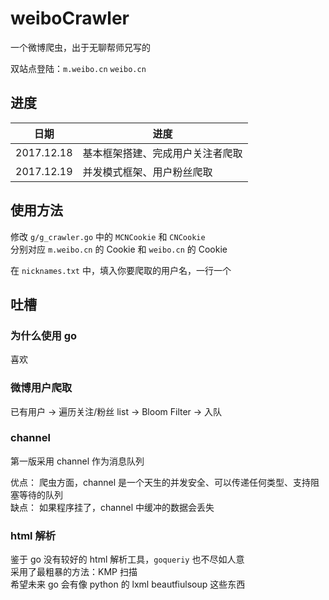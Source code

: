 # weiboCrawler

一个微博爬虫，出于无聊帮师兄写的  
  
双站点登陆：`m.weibo.cn`    `weibo.cn`

## 进度

| 日期  | 进度  |
|---|---|
| 2017.12.18  | 基本框架搭建、完成用户关注者爬取  |
| 2017.12.19  | 并发模式框架、用户粉丝爬取  |

## 使用方法

修改 `g/g_crawler.go` 中的 `MCNCookie` 和 `CNCookie`  
分别对应 `m.weibo.cn` 的 Cookie 和 `weibo.cn`  的 Cookie  

在 `nicknames.txt` 中，填入你要爬取的用户名，一行一个  

## 吐槽

### 为什么使用 go

喜欢  

### 微博用户爬取

已有用户 -> 遍历关注/粉丝 list -> Bloom Filter -> 入队  

### channel

第一版采用 channel 作为消息队列  

优点： 爬虫方面，channel 是一个天生的并发安全、可以传递任何类型、支持阻塞等待的队列  
缺点： 如果程序挂了，channel 中缓冲的数据会丢失  

### html 解析

鉴于 go 没有较好的 html 解析工具，`goqueriy` 也不尽如人意  
采用了最粗暴的方法：KMP 扫描  
希望未来 go 会有像 python 的 lxml beautfiulsoup 这些东西  


